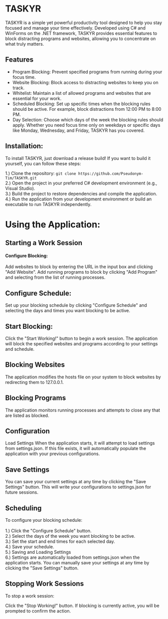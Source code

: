 # TASKYR
TASKYR is a simple yet powerful productivity tool designed to help you stay focused and manage your time effectively. Developed using C# and WinForms on the .NET framework, TASKYR provides essential features to block distracting programs and websites, allowing you to concentrate on what truly matters.

## Features
* Program Blocking: Prevent specified programs from running during your focus time.
* Website Blocking: Block access to distracting websites to keep you on track.
* Whitelist: Maintain a list of allowed programs and websites that are essential for your work.
* Scheduled Blocking: Set up specific times when the blocking rules should be active. For example, block distractions from 12:00 PM to 8:00 PM.
* Day Selection: Choose which days of the week the blocking rules should apply. Whether you need focus time only on weekdays or specific days like Monday, Wednesday, and Friday, TASKYR has you covered.

## Installation:
To install TASKYR, just download a release build! If you want to build it yourself, you can follow these steps:

1.) Clone the repository:
```git clone https://github.com/Pseudonym-Tim/TASKYR.git```
</br> 2.) Open the project in your preferred C# development environment (e.g., Visual Studio).
</br> 3.) Build the project to restore dependencies and compile the application.
</br> 4.) Run the application from your development environment or build an executable to run TASKYR independently.

# Using the Application:
## Starting a Work Session
#### Configure Blocking:

Add websites to block by entering the URL in the input box and clicking "Add Website".
Add running programs to block by clicking "Add Program" and selecting from the list of running processes.
## Configure Schedule:

Set up your blocking schedule by clicking "Configure Schedule" and selecting the days and times you want blocking to be active.
## Start Blocking:

Click the "Start Working!" button to begin a work session. The application will block the specified websites and programs according to your settings and schedule.
## Blocking Websites
The application modifies the hosts file on your system to block websites by redirecting them to 127.0.0.1.

## Blocking Programs
The application monitors running processes and attempts to close any that are listed as blocked.

## Configuration
Load Settings
When the application starts, it will attempt to load settings from settings.json. If this file exists, it will automatically populate the application with your previous configurations.

## Save Settings
You can save your current settings at any time by clicking the "Save Settings" button. This will write your configurations to settings.json for future sessions.

## Scheduling
To configure your blocking schedule:
</br>
</br> 1.) Click the "Configure Schedule" button.
</br> 2.) Select the days of the week you want blocking to be active.
</br> 3.) Set the start and end times for each selected day.
</br> 4.) Save your schedule.
</br> 5.) Saving and Loading Settings
</br> 6.) Settings are automatically loaded from settings.json when the application starts. You can manually save your settings at any time by clicking the "Save Settings" button.

## Stopping Work Sessions
To stop a work session:

Click the "Stop Working!" button.
If blocking is currently active, you will be prompted to confirm the action.
